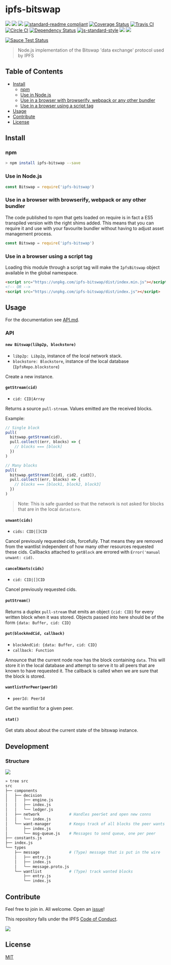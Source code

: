 # ipfs-bitswap

[![](https://img.shields.io/badge/made%20by-Protocol%20Labs-blue.svg?style=flat-square)](http://ipn.io)
[![](https://img.shields.io/badge/project-IPFS-blue.svg?style=flat-square)](http://ipfs.io/)
[![](https://img.shields.io/badge/freenode-%23ipfs-blue.svg?style=flat-square)](http://webchat.freenode.net/?channels=%23ipfs)
[![standard-readme compliant](https://img.shields.io/badge/standard--readme-OK-green.svg?style=flat-square)](https://github.com/RichardLitt/standard-readme)
[![Coverage Status](https://coveralls.io/repos/github/ipfs/js-ipfs-bitswap/badge.svg?branch=master)](https://coveralls.io/github/ipfs/js-ipfs-bitswap?branch=master)
[![Travis CI](https://travis-ci.org/ipfs/js-ipfs-bitswap.svg?branch=master)](https://travis-ci.org/ipfs/js-ipfs-bitswap)
[![Circle CI](https://circleci.com/gh/ipfs/js-ipfs-bitswap.svg?style=svg)](https://circleci.com/gh/ipfs/js-ipfs-bitswap)
[![Dependency Status](https://david-dm.org/ipfs/js-ipfs-bitswap.svg?style=flat-square)](https://david-dm.org/ipfs/js-ipfs-bitswap) [![js-standard-style](https://img.shields.io/badge/code%20style-standard-brightgreen.svg?style=flat-square)](https://github.com/feross/standard)
![](https://img.shields.io/badge/npm-%3E%3D3.0.0-orange.svg?style=flat-square)
![](https://img.shields.io/badge/Node.js-%3E%3D4.0.0-orange.svg?style=flat-square)

[![Sauce Test Status](https://saucelabs.com/browser-matrix/js-ipfs-bitswap.svg)](https://saucelabs.com/u/js-ipfs-bitswap)

> Node.js implementation of the Bitswap 'data exchange' protocol used by IPFS

## Table of Contents

- [Install](#install)
  - [npm](#npm)
  - [Use in Node.js](#use-in-nodejs)
  - [Use in a browser with browserify, webpack or any other bundler](#use-in-a-browser-with-browserify-webpack-or-any-other-bundler)
  - [Use in a browser using a script tag](#use-in-a-browser-using-a-script-tag)
- [Usage](#usage)
- [Contribute](#contribute)
- [License](#license)

## Install

### npm

```sh
> npm install ipfs-bitswap --save
```

### Use in Node.js

```js
const Bitswap = require('ipfs-bitswap')
```

### Use in a browser with browserify, webpack or any other bundler

The code published to npm that gets loaded on require is in fact a ES5 transpiled version with the right shims added. This means that you can require it and use with your favourite bundler without having to adjust asset management process.

```js
const Bitswap = require('ipfs-bitswap')
```

### Use in a browser using a script tag

Loading this module through a script tag will make the `IpfsBitswap` object available in the global namespace.

```html
<script src="https://unpkg.com/ipfs-bitswap/dist/index.min.js"></script>
<!-- OR -->
<script src="https://unpkg.com/ipfs-bitswap/dist/index.js"></script>
```

## Usage

For the documentation see [API.md](API.md).

### API

#### `new Bitswap(libp2p, blockstore)`

- `libp2p: Libp2p`, instance of the local network stack.
- `blockstore: Blockstore`, instance of the local database (`IpfsRepo.blockstore`)

Create a new instance.

#### `getStream(cid)`

- `cid: CID|Array`

Returns a source `pull-stream`. Values emitted are the received blocks.

Example:

```js
// Single block
pull(
  bitswap.getStream(cid),
  pull.collect((err, blocks) => {
    // blocks === [block]
  })
)

// Many blocks
pull(
  bitswap.getStream([cid1, cid2, cid3]),
  pull.collect((err, blocks) => {
    // blocks === [block1, block2, block3]
  })
)
```

> Note: This is safe guarded so that the network is not asked
> for blocks that are in the local `datastore`.

#### `unwant(cids)`

- `cids: CID|[]CID`

Cancel previously requested cids, forcefully. That means they are removed from the
wantlist independent of how many other resources requested these cids. Callbacks
attached to `getBlock` are errored with `Error('manual unwant: cid)`.

#### `cancelWants(cids)`

- `cid: CID|[]CID`

Cancel previously requested cids.

#### `putStream()`

Returns a duplex `pull-stream` that emits an object `{cid: CID}` for every written block when it was stored.
Objects passed into here should be of the form `{data: Buffer, cid: CID}`

#### `put(blockAndCid, callback)`

- `blockAndCid: {data: Buffer, cid: CID}`
- `callback: Function`

Announce that the current node now has the block containing `data`. This will store it
in the local database and attempt to serve it to all peers that are known
 to have requested it. The callback is called when we are sure that the block
 is stored.

#### `wantlistForPeer(peerId)`

- `peerId: PeerId`

Get the wantlist for a given peer.

#### `stat()`

Get stats about about the current state of the bitswap instance.

## Development

### Structure

![](/img/architecture.png)

```sh
» tree src
src
├── components
│   ├── decision
│   │   ├── engine.js
│   │   ├── index.js
│   │   └── ledger.js
│   ├── network             # Handles peerSet and open new conns
│   │   └── index.js
│   └── want-manager        # Keeps track of all blocks the peer wants (not the others which it is connected)
│       ├── index.js
│       └── msg-queue.js    # Messages to send queue, one per peer
├── constants.js
├── index.js
└── types
    ├── message             # (Type) message that is put in the wire
    │   ├── entry.js
    │   ├── index.js
    │   └── message.proto.js
    └── wantlist            # (Type) track wanted blocks
        ├── entry.js
        └── index.js
```

## Contribute

Feel free to join in. All welcome. Open an [issue](https://github.com/ipfs/js-ipfs-bitswap/issues)!

This repository falls under the IPFS [Code of Conduct](https://github.com/ipfs/community/blob/master/code-of-conduct.md).

[![](https://cdn.rawgit.com/jbenet/contribute-ipfs-gif/master/img/contribute.gif)](https://github.com/ipfs/community/blob/master/contributing.md)

## License

[MIT](LICENSE)
